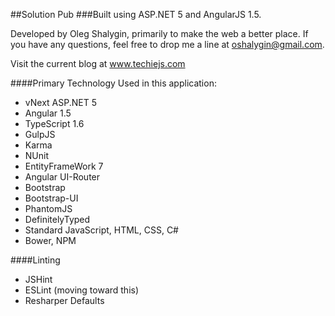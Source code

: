 ##Solution Pub
###Built using ASP.NET 5 and AngularJS 1.5.


Developed by Oleg Shalygin, primarily to make the web a better place.
If you have any questions, feel free to drop me a line at oshalygin@gmail.com.

Visit the current blog at www.techiejs.com

####Primary Technology Used in this application:
* vNext ASP.NET 5
* Angular 1.5
* TypeScript 1.6
* GulpJS
* Karma
* NUnit
* EntityFrameWork 7
* Angular UI-Router
* Bootstrap
* Bootstrap-UI
* PhantomJS
* DefinitelyTyped
* Standard JavaScript, HTML, CSS, C#
* Bower, NPM

####Linting
* JSHint
* ESLint (moving toward this)
* Resharper Defaults

